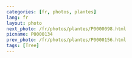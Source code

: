 ```yaml
---
categories: [fr, photos, plantes]
lang: fr
layout: photo
next_photo: /fr/photos/plantes/P0000098.html
picname: P0000134
prev_photo: /fr/photos/plantes/P0000156.html
tags: [Tree]
---
```

